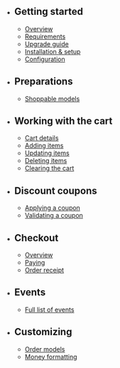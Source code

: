 - ## Getting started
    - [Overview](/{{version}}/overview)
    - [Requirements](/{{version}}/requirements)
    - [Upgrade guide](/{{version}}/upgrade-guide)
    - [Installation & setup](/{{version}}/installation)
    - [Configuration](/{{version}}/configuration)
- ## Preparations
    - [Shoppable models](/{{version}}/preparations/models)
- ## Working with the cart
    - [Cart details](/{{version}}/cart/summary)
    - [Adding items](/{{version}}/cart/adding-items)
    - [Updating items](/{{version}}/cart/updating-items)
    - [Deleting items](/{{version}}/cart/deleting-items)
    - [Clearing the cart](/{{version}}/cart/clearing-the-cart)
- ## Discount coupons
    - [Applying a coupon](/{{version}}/discounts/apply)
    - [Validating a coupon](/{{version}}/discounts/validation)
- ## Checkout
    - [Overview](/{{version}}/checkout/overview)
    - [Paying](/{{version}}/checkout/paying)
    - [Order receipt](/{{version}}/checkout/receipt)
- ## Events
    - [Full list of events](/{{version}}/events/list)
- ## Customizing
    - [Order models](/{{version}}/customization/models)
    - [Money formatting](/{{version}}/customization/money-formatter)